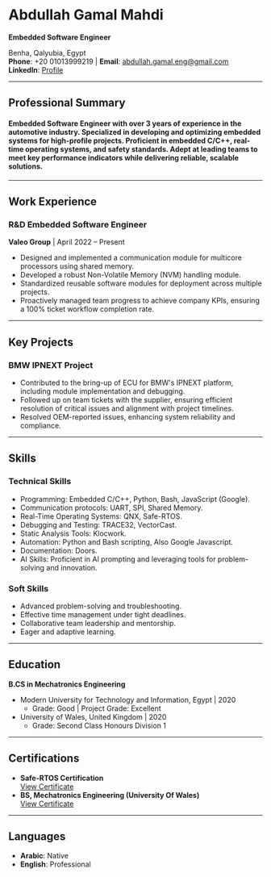 # Abdullah Gamal Mahdi
**Embedded Software Engineer**

Benha, Qalyubia, Egypt  
**Phone**: +20 01013999219  | **Email**: [abdullah.gamal.eng@gmail.com](mailto:abdullah.gamal.eng@gmail.com)  
**LinkedIn**: [Profile](https://www.linkedin.com/in/-abdullah-mahdi/)  

---

## Professional Summary
#### Embedded Software Engineer with over 3 years of experience in the automotive industry. Specialized in developing and optimizing embedded systems for high-profile projects. Proficient in embedded C/C++, real-time operating systems, and safety standards. Adept at leading teams to meet key performance indicators while delivering reliable, scalable solutions.
---

## Work Experience

### **R&D Embedded Software Engineer**  
**Valeo Group** | April 2022 – Present  
- Designed and implemented a communication module for multicore processors using shared memory.
- Developed a robust Non-Volatile Memory (NVM) handling module.
- Standardized reusable software modules for deployment across multiple projects.
- Proactively managed team progress to achieve company KPIs, ensuring a 100% ticket workflow completion rate.
  
---

## Key Projects
### **BMW IPNEXT Project**
- Contributed to the bring-up of ECU for BMW's IPNEXT platform, including module implementation and debugging.
- Followed up on team tickets with the supplier, ensuring efficient resolution of critical issues and alignment with project timelines.
- Resolved OEM-reported issues, enhancing system reliability and compliance.

---

## Skills
### **Technical Skills**
- Programming: Embedded C/C++, Python, Bash, JavaScript (Google).
- Communication protocols: UART, SPI, Shared Memory.  
- Real-Time Operating Systems: QNX, Safe-RTOS.
- Debugging and Testing: TRACE32, VectorCast.  
- Static Analysis Tools: Klocwork.  
- Automation: Python and Bash scripting, Also Google Javascript.  
- Documentation: Doors.
- AI Skills: Proficient in AI prompting and leveraging tools for problem-solving and innovation.

### **Soft Skills**
- Advanced problem-solving and troubleshooting.
- Effective time management under tight deadlines.
- Collaborative team leadership and mentorship.
- Eager and adaptive learning.

---

## Education

**B.CS in Mechatronics Engineering**  
- Modern University for Technology and Information, Egypt | 2020 
  - Grade: Good | Project Grade: Excellent  
- University of Wales, United Kingdom | 2020  
  - Grade: Second Class Honours Division 1  

---

## Certifications
- **Safe-RTOS Certification**    
  [View Certificate](https://drive.google.com/file/d/1NeoFIaulam_GDJI2jIs4QFO-cjNwhL0C/view)  
- **BS, Mechatronics Engineering (University Of Wales)**    
  [View Certificate](https://drive.google.com/file/d/1Ni4Jm5NSY4UnBQEah3hOAg5-s9KPEXuO/view)  

---

## Languages
- **Arabic**: Native  
- **English**: Professional
